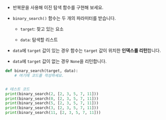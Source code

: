 + 반복문을 사용해 이진 탐색 함수를 구현해 보세요.

+ `binary_search()` 함수는 두 개의 파라미터를 받습니다.

    + `target`: 찾고 있는 요소

    + `data`: 탐색할 리스트

+ `data`에 `target` 값이 있는 경우 함수는 `target` 값이 위치한 **인덱스를 리턴**합니다. 

+ `data`에 `target` 값이 없는 경우 `None`을 리턴합니다.

``` python
def binary_search(target, data):
    # 여기에 코드를 작성하세요.


# 테스트 코드
print(binary_search(2, [2, 3, 5, 7, 11]))
print(binary_search(0, [2, 3, 5, 7, 11]))
print(binary_search(5, [2, 3, 5, 7, 11]))
print(binary_search(3, [2, 3, 5, 7, 11]))
print(binary_search(11, [2, 3, 5, 7, 11]))
```